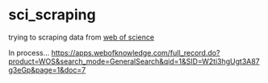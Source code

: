 # sci_scraping
trying to scraping data from [web of science](http://login.webofknowledge.com/error/Error?PathInfo=%2F&Alias=WOK5&Domain=.webofknowledge.com&Src=IP&RouterURL=http%3A%2F%2Fwww.webofknowledge.com%2F&Error=IPError)

In process...
https://apps.webofknowledge.com/full_record.do?product=WOS&search_mode=GeneralSearch&qid=1&SID=W2ti3hgUgt3A87g3eGp&page=1&doc=7
